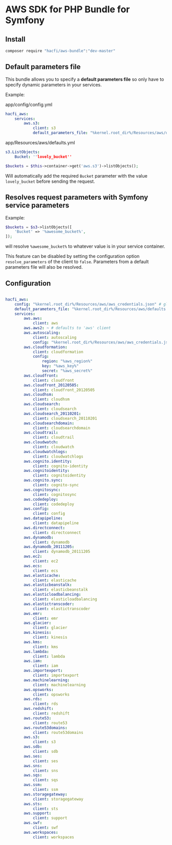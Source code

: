 # AWS SDK for PHP Bundle for Symfony


## Install


``` sh
composer require "hacfi/aws-bundle":"dev-master"
```

## Default parameters file

This bundle allows you to specify a **default parameters file** so only have to specify dynamic parameters in your services.

Example:

app/config/config.yml

``` yml
hacfi_aws:
    services:
        aws.s3:
            client: s3
            default_parameters_file: "%kernel.root_dir%/Resources/aws/defaults.yml"
```

app/Resources/aws/defaults.yml
``` yml
s3.ListObjects:
    Bucket: ''lovely_bucket''
```

``` php
$buckets = $this->container->get('aws.s3')->listObjects();
```

Will automatically add the required `Bucket` parameter with the value `lovely_bucket` before sending the request.


## Resolves request parameters with Symfony service parameters

Example:

``` php
$buckets = $s3->listObjects([
    'Bucket' => '%awesome_bucket%',
]);
```

will resolve `%awesome_bucket%` to whatever value is in your service container.

This feature can be disabled by setting the configuration option `resolve_parameters` of the client to `false`. Parameters from a default parameters file will also be resolved.


## Configuration


``` yml

hacfi_aws:
    config: "%kernel.root_dir%/Resources/aws/aws_credentials.json" # global config - used if service doesn’t overwrite config
    default_parameters_file: "%kernel.root_dir%/Resources/aws/defaults.yml" # global default parameters file - used if service doesn’t overwrite default_parameters_file
    services:
        aws.aws:
            client: aws
        aws.aws2: ~ # defaults to 'aws' client
        aws.autoscaling:
            client: autoscaling
            config: "%kernel.root_dir%/Resources/aws/aws_credentials.json"
        aws.cloudformation:
            client: cloudformation
            config:
                region: "%aws_region%"
                key: "%aws_key%"
                secret: "%aws_secret%"
        aws.cloudfront:
            client: cloudfront
        aws.cloudfront_20120505:
            client: cloudfront_20120505
        aws.cloudhsm:
            client: cloudhsm
        aws.cloudsearch:
            client: cloudsearch
        aws.cloudsearch_20110201:
            client: cloudsearch_20110201
        aws.cloudsearchdomain:
            client: cloudsearchdomain
        aws.cloudtrail:
            client: cloudtrail
        aws.cloudwatch:
            client: cloudwatch
        aws.cloudwatchlogs:
            client: cloudwatchlogs
        aws.cognito.identity:
            client: cognito-identity
        aws.cognitoidentity:
            client: cognitoidentity
        aws.cognito.sync:
            client: cognito-sync
        aws.cognitosync:
            client: cognitosync
        aws.codedeploy:
            client: codedeploy
        aws.config:
            client: config
        aws.datapipeline:
            client: datapipeline
        aws.directconnect:
            client: directconnect
        aws.dynamodb:
            client: dynamodb
        aws.dynamodb_20111205:
            client: dynamodb_20111205
        aws.ec2:
            client: ec2
        aws.ecs:
            client: ecs
        aws.elasticache:
            client: elasticache
        aws.elasticbeanstalk:
            client: elasticbeanstalk
        aws.elasticloadbalancing:
            client: elasticloadbalancing
        aws.elastictranscoder:
            client: elastictranscoder
        aws.emr:
            client: emr
        aws.glacier:
            client: glacier
        aws.kinesis:
            client: kinesis
        aws.kms:
            client: kms
        aws.lambda:
            client: lambda
        aws.iam:
            client: iam
        aws.importexport:
            client: importexport
        aws.machinelearning:
            client: machinelearning
        aws.opsworks:
            client: opsworks
        aws.rds:
            client: rds
        aws.redshift:
            client: redshift
        aws.route53:
            client: route53
        aws.route53domains:
            client: route53domains
        aws.s3:
            client: s3
        aws.sdb:
            client: sdb
        aws.ses:
            client: ses
        aws.sns:
            client: sns
        aws.sqs:
            client: sqs
        aws.ssm:
            client: ssm
        aws.storagegateway:
            client: storagegateway
        aws.sts:
            client: sts
        aws.support:
            client: support
        aws.swf:
            client: swf
        aws.workspaces:
            client: workspaces
```

